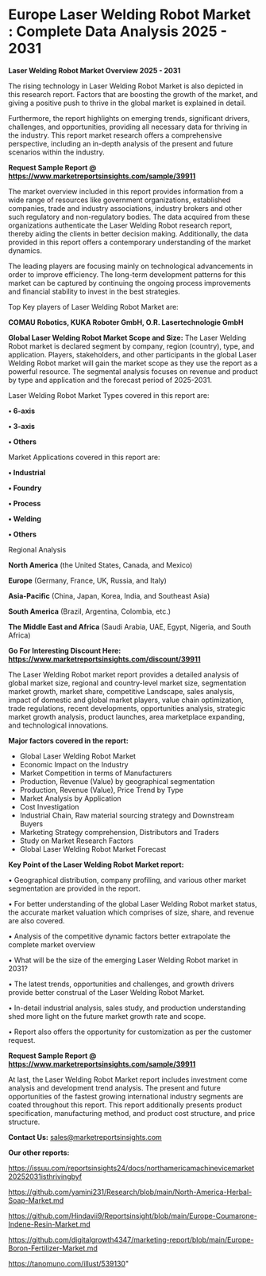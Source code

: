 # Europe Laser Welding Robot Market : Complete Data Analysis 2025 - 2031

<Strong> Laser Welding Robot Market Overview 2025 - 2031</strong>

The rising technology in Laser Welding Robot Market is also depicted in this research report. Factors that are boosting the growth of the market, and giving a positive push to thrive in the global market is explained in detail.

Furthermore, the report highlights on emerging trends, significant drivers, challenges, and opportunities, providing all necessary data for thriving in the industry. This report market research offers a comprehensive perspective, including an in-depth analysis of the present and future scenarios within the industry.

<strong>Request Sample Report @ <a href=https://www.marketreportsinsights.com/sample/39911>https://www.marketreportsinsights.com/sample/39911</a></strong>

The market overview included in this report provides information from a wide range of resources like government organizations, established companies, trade and industry associations, industry brokers and other such regulatory and non-regulatory bodies. The data acquired from these organizations authenticate the Laser Welding Robot research report, thereby aiding the clients in better decision making. Additionally, the data provided in this report offers a contemporary understanding of the market dynamics.

The leading players are focusing mainly on technological advancements in order to improve efficiency. The long-term development patterns for this market can be captured by continuing the ongoing process improvements and financial stability to invest in the best strategies.

Top Key players of Laser Welding Robot Market are:

<strong>COMAU Robotics, KUKA Roboter GmbH, O.R. Lasertechnologie GmbH</strong>

<strong><b>Global Laser Welding Robot Market Scope and Size:</b></strong>
The Laser Welding Robot market is declared segment by company, region (country), type, and application. Players, stakeholders, and other participants in the global Laser Welding Robot market will gain the market scope as they use the report as a powerful resource. The segmental analysis focuses on revenue and product by type and application and the forecast period of 2025-2031.

Laser Welding Robot Market Types covered in this report are:

<strong>•  6-axis

•  3-axis

•  Others</strong>

Market Applications covered in this report are:

<strong>•  Industrial

•  Foundry

•  Process

•  Welding

•  Others</strong> 

Regional Analysis

<strong>North America</strong> (the United States, Canada, and Mexico)

<strong>Europe</strong> (Germany, France, UK, Russia, and Italy)

<strong>Asia-Pacific</strong> (China, Japan, Korea, India, and Southeast Asia)

<strong>South America</strong> (Brazil, Argentina, Colombia, etc.)

<strong>The Middle East and Africa</strong> (Saudi Arabia, UAE, Egypt, Nigeria, and South Africa)

<strong>Go For Interesting Discount Here: <a href=https://www.marketreportsinsights.com/discount/39911>https://www.marketreportsinsights.com/discount/39911</a></strong>

The Laser Welding Robot market report provides a detailed analysis of global market size, regional and country-level market size, segmentation market growth, market share, competitive Landscape, sales analysis, impact of domestic and global market players, value chain optimization, trade regulations, recent developments, opportunities analysis, strategic market growth analysis, product launches, area marketplace expanding, and technological innovations.

<strong><b>Major factors covered in the report:</b></strong>
<ul>
  <li>Global Laser Welding Robot Market </li>
  <li>Economic Impact on the Industry</li>
  <li>Market Competition in terms of Manufacturers</li>
  <li>Production, Revenue (Value) by geographical segmentation</li>
  <li>Production, Revenue (Value), Price Trend by Type</li>
  <li>Market Analysis by Application</li>
  <li>Cost Investigation</li>
  <li>Industrial Chain, Raw material sourcing strategy and Downstream Buyers</li>
  <li>Marketing Strategy comprehension, Distributors and Traders</li>
  <li>Study on Market Research Factors</li>
  <li>Global Laser Welding Robot Market Forecast</li>
</ul>

<strong><b>Key Point of the Laser Welding Robot Market report:</b></strong>

• Geographical distribution, company profiling, and various other market segmentation are provided in the report.

• For better understanding of the global Laser Welding Robot market status, the accurate market valuation which comprises of size, share, and revenue are also covered.

• Analysis of the competitive dynamic factors better extrapolate the complete market overview

• What will be the size of the emerging Laser Welding Robot market in 2031?

• The latest trends, opportunities and challenges, and growth drivers provide better construal of the Laser Welding Robot Market.

• In-detail industrial analysis, sales study, and production understanding shed more light on the future market growth rate and scope.

• Report also offers the opportunity for customization as per the customer request.

<strong>Request Sample Report @ <a href=https://www.marketreportsinsights.com/sample/39911>https://www.marketreportsinsights.com/sample/39911</a></strong>

At last, the Laser Welding Robot Market report includes investment come analysis and development trend analysis. The present and future opportunities of the fastest growing international industry segments are coated throughout this report. This report additionally presents product specification, manufacturing method, and product cost structure, and price structure.

<strong>Contact Us:</strong>
sales@marketreportsinsights.com

<strong>Our other reports:</strong>

<a href=https://issuu.com/reportsinsights24/docs/northamericamachinevicemarket20252031isthrivingbyf>https://issuu.com/reportsinsights24/docs/northamericamachinevicemarket20252031isthrivingbyf</a>

<a href=https://github.com/yamini231/Research/blob/main/North-America-Herbal-Soap-Market.md>https://github.com/yamini231/Research/blob/main/North-America-Herbal-Soap-Market.md</a>

<a href=https://github.com/Hindavii9/Reportsinsight/blob/main/Europe-Coumarone-Indene-Resin-Market.md>https://github.com/Hindavii9/Reportsinsight/blob/main/Europe-Coumarone-Indene-Resin-Market.md</a>

<a href=https://github.com/digitalgrowth4347/marketing-report/blob/main/Europe-Boron-Fertilizer-Market.md>https://github.com/digitalgrowth4347/marketing-report/blob/main/Europe-Boron-Fertilizer-Market.md</a>

<a href=https://tanomuno.com/illust/539130>https://tanomuno.com/illust/539130</a>"
